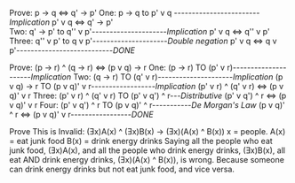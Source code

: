 Prove: p -> q <=> q' -> p'
One: p -> q to p' v q ------------------------*Implication*
  p' v q <=> q' -> p'       
Two: q' -> p' to q'' v p'---------------------*Implication*
  p' v q <=> q'' v p' 
Three: q'' v p' to q v p'---------------------*Double negation*
  p' v q <=> q v p'---------------------------*DONE*

Prove: (p -> r) ^ (q -> r) <=> (p v q) -> r
One: (p -> r) TO (p' v r)---------------------*Implication*
Two: (q -> r) TO (q' v r)---------------------*Implication*
(p v q) -> r TO (p v q)' v r------------------*Implication*
  (p' v r) ^ (q' v r) <=> (p v q)' v r
Three: (p' v r) ^ (q' v r) TO (p' v q') ^ r---*Distributive*
(p' v q') ^ r <=> (p v q)' v r
Four: (p' v q') ^ r TO (p v q)' ^ r-----------*De Morgan's Law*
(p v q)' ^ r <=> (p v q)' v r-----------------*DONE*

Prove This is Invalid: (Ǝx)A(x) ^ (Ǝx)B(x) -> (Ǝx)(A(x) ^ B(x))
  x = people.
  A(x) = eat junk food
  B(x) = drink energy drinks 
Saying all the people who eat junk food, (Ǝx)A(x), and all the people who drink energy
drinks, (Ǝx)B(x), all eat AND drink energy drinks, (Ǝx)(A(x) ^ B(x)), is wrong.  Because
someone can drink energy drinks but not eat junk food, and vice versa.
